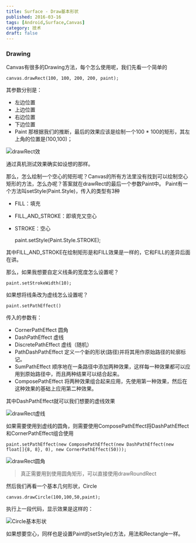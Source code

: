 ```yaml
---
title: Surface - Draw基本形状
published: 2016-03-16
tags: [Android,Surface,Canvas]
category: 技术
draft: false
---
```



### Drawing

Canvas有很多的Drawing方法，每个怎么使用呢，我们先看一个简单的    
    
    canvas.drawRect(100, 100, 200, 200, paint);

其参数分别是：
- 左边位置
- 上边位置
- 右边位置
- 下边位置
- Paint
那根据我们的推断，最后的效果应该是绘制一个100 * 100的矩形，其左上角的位置是(100,100)；


![drawRect效](./image_0.png)

通过真机测试效果确实如设想的那样。

那么，怎么绘制一个空心的矩形呢？Canvas的所有方法里没有找到可以绘制空心矩形的方法，怎么办呢？答案就在drawRect的最后一个参数Paint中。
Paint有一个方法叫setStyle(Paint.Style)，传入的类型有3种
- FILL：填充
- FILL_AND_STROKE：即填充又空心
- STROKE：空心


    paint.setStyle(Paint.Style.STROKE);

其中FILL_AND_STROKE在绘制矩形是和FILL效果是一样的，它和FILL的差异后面在讲。

那么，如果我想要自定义线条的宽度怎么设置呢？

    paint.setStrokeWidth(10);

如果想将线条改为虚线怎么设置呢？

    paint.setPathEffect()
传入的参数有：
- CornerPathEffect 圆角
- DashPathEffect 虚线
- DiscretePathEffect 虚线（随机）
- PathDashPathEffect 定义一个新的形状(路径)并将其用作原始路径的轮廓标记。
- SumPathEffect 顺序地在一条路径中添加两种效果，这样每一种效果都可以应用到原始路径中，而且两种结果可以结合起来。
- ComposePathEffect 将两种效果组合起来应用，先使用第一种效果，然后在这种效果的基础上应用第二种效果。

其中DashPathEffect就可以我们想要的虚线效果

![drawRect虚线](./image_1.png)

如果需要使用到虚线的圆角，则需要使用ComposePathEffect将DashPathEffect和CornerPathEffect组合使用

    paint.setPathEffect(new ComposePathEffect(new DashPathEffect(new float[]{8, 8}, 0), new CornerPathEffect(50)));

![drawRect圆角](./image_2.png)

> 真正需要用到使用圆角矩形，可以直接使用drawRoundRect

然后我们再看一个基本几何形状，Circle

    canvas.drawCircle(100,100,50,paint);

执行上一段代码，显示效果是这样的：

![Circle基本形状](./image_3.png)

如果想要空心，同样也是设置Paint的setStyle()方法，用法和Rectangle一样。